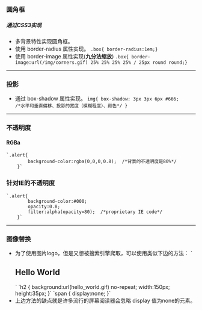 ### 圆角框
##### 通过CSS3实现
- 多背景特性实现圆角框。
- 使用 border-radius 属性实现。
`.box{ border-radius:1em;}`
- 使用 border-image 属性实现(**九分法缩放**)
`.box{ border-image:url(/img/corners.gif) 25% 25% 25% 25% / 25px round round;} `

---
### 投影
- 通过 box-shadow 属性实现。
    `img{
        box-shadow: 3px 3px 6px #666;      
         /*水平和垂直偏移、投影的宽度（模糊程度）、颜色*/
    }`

---
### 不透明度
#### RGBa
    `.alert{
            background-color:rgba(0,0,0,0.8);  /*背景的不透明度是80%*/
        }`
### 针对IE的不透明度
    `.alert{
            background-color:#000;
            opacity:0.8;
            filter:alpha(opacity=80);  /*proprietary IE code*/
        }`

---
### 图像替换
- 为了使用图片logo，但是又想被搜索引擎爬取，可以使用类似下边的方法：
  `<h2>
       <span>Hello World</span>
  </h2>`
  `h2 { background:url(hello_world.gif) no-repeat;
        width:150px;
        height:35px;
  }`
  `span {
      display:none;
  }`
- 上边方法的缺点就是许多流行的屏幕阅读器会忽略 display 值为none的元素。